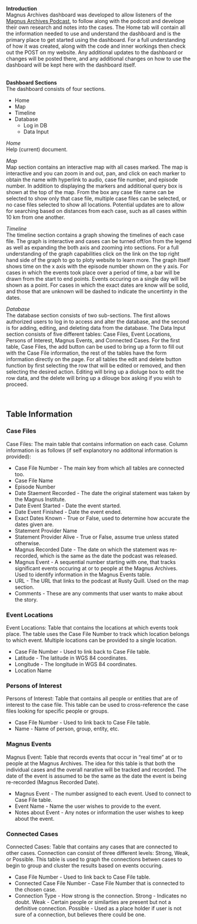 **Introduction** <br/> Magnus Archives dashboard was developed to allow
listeners of the [Magnus Archives
Podcast](http://rustyquill.com/the-magnus-archives/), to follow along
with the podcost and develope their own research and notes into the
cases. The Home tab will contain all the information needed to use and
understand the dashboard and is the primary place to get started using
the dashboard. For a full understanding of how it was created, along
with the code and inner workings then check out the POST on my website.
Any additional updates to the dashboard or changes will be posted there,
and any additional changes on how to use the dashboard will be kept here
with the dashboard itself.  
<br/>

**Dashboard Sections** <br/> The dashboard consists of four sections.

-   Home
-   Map
-   Timeline
-   Database
    -   Log in DB
    -   Data Input

*Home* <br/> Help (current) document.

*Map* <br/> Map section contains an interactive map with all cases
marked. The map is interactive and you can zoom in and out, pan, and
click on each marker to obtain the name with hyperlink to audio, case
file number, and episode number. In addition to displaying the markers
and additional query box is shown at the top of the map. From the box
any case file name can be selected to show only that case file, multiple
case files can be selected, or no case files selected to show all
locations. Potential updates are to allow for searching based on
distances from each case, such as all cases within 10 km from one
another.

*Timeline* <br/> The timeline section contains a graph showing the
timelines of each case file. The graph is interactive and cases can be
turned off/on from the legend as well as expanding the both axis and
zooming into sections. For a full understanding of the graph
capabilities click on the link on the top right hand side of the graph
to go to ploty website to learn more. The graph itself shows time on the
x axis with the episode number shown on the y axis. For cases in which
the events took place over a period of time, a bar will be drawn from
the start to end points. Events occuring on a single day will be shown
as a point. For cases in which the exact dates are know will be solid,
and those that are unknown will be dashed to indicate the uncertinty in
the dates.

*Database* <br/> The database section consists of two sub-sections. The
first allows authorized users to log in to access and alter the
database, and the second is for adding, editing, and deleting data from
the database. The Data Input section consists of five different tables:
Case Files, Event Locations, Persons of Interest, Magnus Events, and
Connected Cases. For the first table, Case Files, the add button can be
used to bring up a form to fill out with the Case File information, the
rest of the tables have the form information directly on the page. For
all tables the edit and delete button function by first selecting the
row that will be edited or removed, and then selecting the desired
action. Editing will bring up a dioluge box to edit the row data, and
the delete will bring up a dilouge box asking if you wish to proceed.

<br/>

Table Information
-----------------

### Case Files

Case Files: The main table that contains information on each case.
Column information is as follows (if self explanotory no additonal
information is provided):

-   Case File Number - The main key from which all tables are connected
    too.
-   Case File Name
-   Episode Number
-   Date Staement Recorded - The date the original statement was taken
    by the Magnus Institute.
-   Date Event Started - Date the event started.
-   Date Event Finished - Date the event ended.
-   Exact Dates Known - True or False, used to determine how accurate
    the dates given are.
-   Statement Provider Name
-   Statement Provider Alive - True or False, assume true unless stated
    otherwise.
-   Magnus Recorded Date - The date on which the statement was
    re-recorded, which is the same as the date the podcast was released.
-   Magnus Event - A sequential number starting with one, that tracks
    significant events occuring at or to people at the Magnus Archives.
    Used to identify information in the Magnus Events table.
-   URL - The URL that links to the podcast at Rusty Quill. Used on the
    map section.
-   Comments - These are any comments that user wants to make about the
    story.

### Event Locations

Event Locations: Table that contains the locations at which events took
place. The table uses the Case File Number to track which location
belongs to which event. Multiple locations can be provided to a single
location.

-   Case File Number - Used to link back to Case File table.
-   Latitude - The latitude in WGS 84 coordinates.
-   Longitude - The longitude in WGS 84 coordinates.
-   Location Name

### Persons of Interest

Persons of Interest: Table that contains all people or entities that are
of interest to the case file. This table can be used to cross-reference
the case files looking for specific people or groups.

-   Case File Number - Used to link back to Case File table.
-   Name - Name of person, group, entity, etc.

### Magnus Events

Magnus Event: Table that records events that occur in “real time” at or
to people at the Magnus Archives. The idea for this table is that both
the individual cases and the overall narative will be tracked and
recorded. The date of the event is assumed to be the same as the date
the event is being re-recorded (Magnus Recorded Date).

-   Magnus Event - The number assigned to each event. Used to connect to
    Case File table.
-   Event Name - Name the user wishes to provide to the event.
-   Notes about Event - Any notes or information the user wishes to keep
    about the event.

### Connected Cases

Connected Cases: Table that contains any cases that are connected to
other cases. Connection can consist of three different levels: Strong,
Weak, or Possible. This table is used to graph the connections betwen
cases to begin to group and cluster the results based on events
occuring.

-   Case File Number - Used to link back to Case File table.
-   Connected Case File Number - Case File Number that is connected to
    the chosen case.
-   Connection Type - How strong is the connection. Strong - Indicates
    no doubt. Weak - Certain people or similarties are present but not a
    definitive connection. Possible - Used as a place holder if user is
    not sure of a connection, but believes there could be one.

